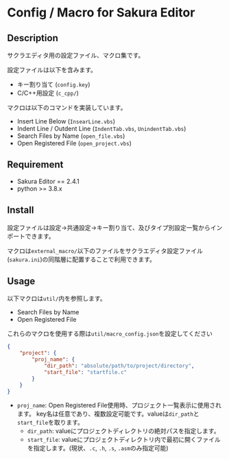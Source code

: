# Config / Macro for Sakura Editor

## Description

サクラエディタ用の設定ファイル、マクロ集です。

設定ファイルは以下を含みます。

- キー割り当て (`config.key`)
- C/C++用設定 (`c_cpp/`)

マクロは以下のコマンドを実装しています。

- Insert Line Below (`InsearLine.vbs`)
- Indent Line / Outdent Line (`IndentTab.vbs`, `UnindentTab.vbs`)
- Search Files by Name (`open_file.vbs`)
- Open Registered File (`open_project.vbs`)

## Requirement

- Sakura Editor == 2.4.1
- python >= 3.8.x

## Install

設定ファイルは設定->共通設定->キー割り当て、及びタイプ別設定一覧からインポートできます。

マクロは`external_macro/`以下のファイルをサクラエディタ設定ファイル(`sakura.ini`)の同階層に配置することで利用できます。

## Usage

以下マクロは`util/`内を参照します。

- Search Files by Name
- Open Registered File

これらのマクロを使用する際は`util/macro_config.json`を設定してください

```json
{
    "project": {
        "proj_name": {
            "dir_path": "absolute/path/to/project/directory",
            "start_file": "startfile.c"
        }
    }
}
```

- `proj_name`: Open Registered File使用時、プロジェクト一覧表示に使用されます。
	key名は任意であり、複数設定可能です。valueは`dir_path`と`start_file`を取ります。
	- `dir_path`: valueにプロジェクトディレクトリの絶対パスを指定します。
	- `start_file`: valueにプロジェクトディレクトリ内で最初に開くファイルを指定します。(現状、`.c`, `.h`, `.s`, `.asm`のみ指定可能)
